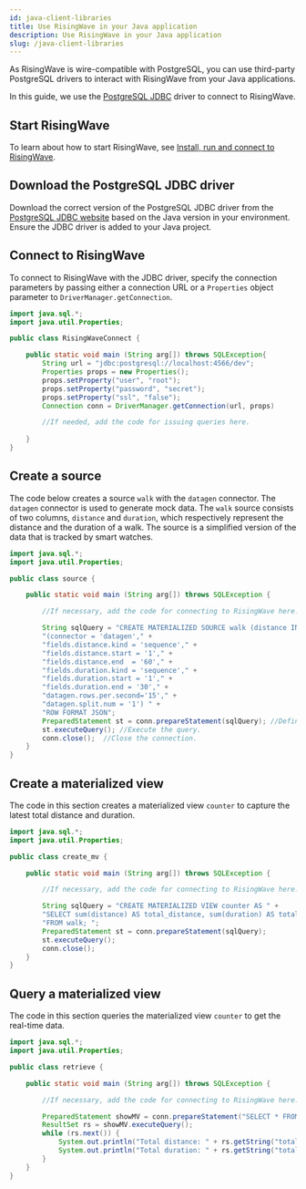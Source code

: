 ```yaml
---
id: java-client-libraries
title: Use RisingWave in your Java application
description: Use RisingWave in your Java application
slug: /java-client-libraries
---
```


As RisingWave is wire-compatible with PostgreSQL, you can use third-party PostgreSQL drivers to interact with RisingWave from your Java applications.

In this guide, we use the [PostgreSQL JDBC](https://jdbc.postgresql.org/) driver to connect to RisingWave.


## Start RisingWave

To learn about how to start RisingWave, see [Install, run and connect to RisingWave](../install-run-connect.md).


## Download the PostgreSQL JDBC driver

Download the correct version of the PostgreSQL JDBC driver from the [PostgreSQL JDBC website](https://jdbc.postgresql.org/download/) based on the Java version in your environment. Ensure the JDBC driver is added to your Java project.


## Connect to RisingWave

To connect to RisingWave with the JDBC driver, specify the connection parameters by passing either a connection URL or a `Properties` object parameter to `DriverManager.getConnection`.

```java
import java.sql.*;
import java.util.Properties;

public class RisingWaveConnect {

    public static void main (String arg[]) throws SQLException{
        String url = "jdbc:postgresql://localhost:4566/dev";
        Properties props = new Properties();
        props.setProperty("user", "root");
        props.setProperty("password", "secret");
        props.setProperty("ssl", "false");
        Connection conn = DriverManager.getConnection(url, props)

        //If needed, add the code for issuing queries here.
        
    }   
}
```

## Create a source

The code below creates a source `walk` with the `datagen` connector. The `datagen` connector is used to generate mock data. The `walk` source consists of two columns, `distance` and `duration`, which respectively represent the distance and the duration of a walk. The source is a simplified version of the data that is tracked by smart watches.

```java
import java.sql.*;
import java.util.Properties;

public class source {

    public static void main (String arg[]) throws SQLException {

        //If necessary, add the code for connecting to RisingWave here.

        String sqlQuery = "CREATE MATERIALIZED SOURCE walk (distance INT, duration INT) WITH " +
        "(connector = 'datagen'," +
        "fields.distance.kind = 'sequence'," +
        "fields.distance.start = '1'," +
        "fields.distance.end  = '60'," +
        "fields.duration.kind = 'sequence'," +
        "fields.duration.start = '1'," +
        "fields.duration.end = '30'," +
        "datagen.rows.per.second='15'," +
        "datagen.split.num = '1') " +
        "ROW FORMAT JSON";
        PreparedStatement st = conn.prepareStatement(sqlQuery); //Define a query and pass it to a PreparedStatement object.
        st.executeQuery(); //Execute the query.
        conn.close();  //Close the connection.
    }
}
```

## Create a materialized view

The code in this section creates a materialized view `counter` to capture the latest total distance and duration.

```java
import java.sql.*;
import java.util.Properties;

public class create_mv {

    public static void main (String arg[]) throws SQLException {

        //If necessary, add the code for connecting to RisingWave here.

        String sqlQuery = "CREATE MATERIALIZED VIEW counter AS " +
        "SELECT sum(distance) AS total_distance, sum(duration) AS total_duration " +
        "FROM walk; ";
        PreparedStatement st = conn.prepareStatement(sqlQuery); 
        st.executeQuery();
        conn.close();
    }
}
```

## Query a materialized view

The code in this section queries the materialized view `counter` to get the real-time data.

```java
import java.sql.*;
import java.util.Properties;

public class retrieve {

    public static void main (String arg[]) throws SQLException {

        //If necessary, add the code for connecting to RisingWave here.

        PreparedStatement showMV = conn.prepareStatement("SELECT * FROM counter;");
        ResultSet rs = showMV.executeQuery();
        while (rs.next()) {
            System.out.println("Total distance: " + rs.getString("total_distance"));
            System.out.println("Total duration: " + rs.getString("total_duration"));
        }
    }
}
```